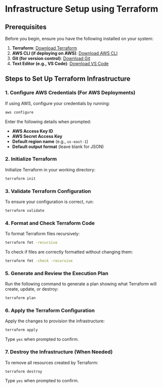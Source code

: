 # Infrastructure Setup using Terraform

## Prerequisites
Before you begin, ensure you have the following installed on your system:

1. **Terraform**: [Download Terraform](https://developer.hashicorp.com/terraform/downloads)
2. **AWS CLI (if deploying on AWS)**: [Download AWS CLI](https://aws.amazon.com/cli/)
3. **Git (for version control)**: [Download Git](https://git-scm.com/downloads)
4. **Text Editor (e.g., VS Code)**: [Download VS Code](https://code.visualstudio.com/)

## Steps to Set Up Terraform Infrastructure

### 1. Configure AWS Credentials (For AWS Deployments)
If using AWS, configure your credentials by running:
```sh
aws configure
```
Enter the following details when prompted:
- **AWS Access Key ID**
- **AWS Secret Access Key**
- **Default region name** (e.g., `us-east-1`)
- **Default output format** (leave blank for JSON)

### 2. Initialize Terraform
Initialize Terraform in your working directory:
```sh
terraform init
```

### 3. Validate Terraform Configuration
To ensure your configuration is correct, run:
```sh
terraform validate
```

### 4. Format and Check Terraform Code
To format Terraform files recursively:
```sh
terraform fmt -recursive
```
To check if files are correctly formatted without changing them:
```sh
terraform fmt -check -recursive
```

### 5. Generate and Review the Execution Plan
Run the following command to generate a plan showing what Terraform will create, update, or destroy:
```sh
terraform plan
```

### 6. Apply the Terraform Configuration
Apply the changes to provision the infrastructure:
```sh
terraform apply
```
Type `yes` when prompted to confirm.

### 7. Destroy the Infrastructure (When Needed)
To remove all resources created by Terraform:
```sh
terraform destroy
```
Type `yes` when prompted to confirm.


